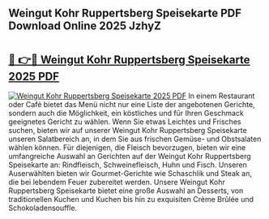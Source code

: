 ## Weingut Kohr Ruppertsberg Speisekarte PDF Download Online 2025 JzhyZ

# <h2><a href="http://gcajrzj.nevu.top/?p=Weingut+Kohr+Ruppertsberg+Speisekarte">🔗 👉🔴 Weingut Kohr Ruppertsberg Speisekarte 2025 PDF</a></h2>

[![Weingut Kohr Ruppertsberg Speisekarte 2025 PDF](https://i.imgur.com/dBaPXMq.png)](http://gcajrzj.nevu.top/?p=Weingut+Kohr+Ruppertsberg+Speisekarte)
In einem Restaurant oder Café bietet das Menü nicht nur eine Liste der angebotenen Gerichte, sondern auch die Möglichkeit, ein köstliches und für Ihren Geschmack geeignetes Gericht zu wählen. Wenn Sie etwas Leichtes und Frisches suchen, bieten wir auf unserer Weingut Kohr Ruppertsberg Speisekarte unseren Salatbereich an, in dem Sie aus frischen Gemüse- und Obstsalaten wählen können. Für diejenigen, die Fleisch bevorzugen, bieten wir eine umfangreiche Auswahl an Gerichten auf der Weingut Kohr Ruppertsberg Speisekarte an: Rindfleisch, Schweinefleisch, Huhn und Fisch. Unseren Auserwählten bieten wir Gourmet-Gerichte wie Schaschlik und Steak an, die bei lebendem Feuer zubereitet werden. Unsere Weingut Kohr Ruppertsberg Speisekarte bietet eine große Auswahl an Desserts, von traditionellen Kuchen und Kuchen bis hin zu exquisiten Crème Brûlée und Schokoladensouffle.
